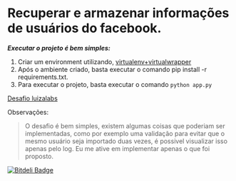 Recuperar e armazenar informações de usuários do facebook.
==========================================================


***Executar o projeto é bem simples:***

 1. Criar um environment utilizando, [virtualenv+virtualwrapper](https://virtualenvwrapper.readthedocs.org/en/latest/)
 2. Após o ambiente criado, basta executar o comando pip install -r requirements.txt.
 3. Para executar o projeto, basta executar o comando ```python app.py```


[Desafio luizalabs](https://gist.github.com/dcassiano-luizalabs/325d6cdeb05394572a88)

Observações:
> O desafio é bem simples, existem algumas coisas que poderiam ser implementadas, como por exemplo uma validação para evitar que o mesmo usuário seja importado duas vezes, é possivel visualizar isso apenas pelo log.
> Eu me ative em implementar apenas o que foi proposto.


[![Bitdeli Badge](https://d2weczhvl823v0.cloudfront.net/riquellopes/fb/trend.png)](https://bitdeli.com/free "Bitdeli Badge")

